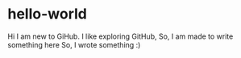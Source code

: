 # hello-world
Hi I am new to GiHub.
I like exploring GitHub,
So, I am made to write something here
So, I wrote something :)
